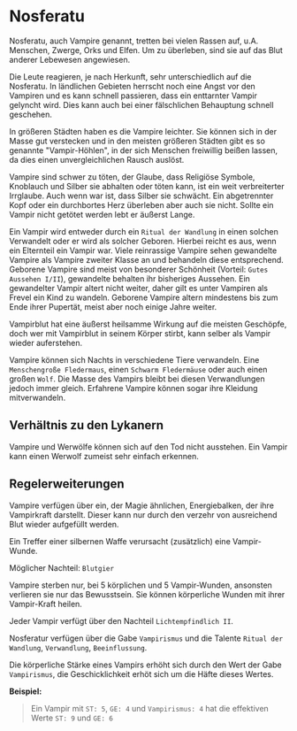 # Nosferatu

Nosferatu, auch Vampire genannt, tretten bei vielen Rassen auf, u.A. Menschen, Zwerge, Orks und Elfen. Um zu überleben,
sind sie auf das Blut anderer Lebewesen angewiesen.

Die Leute reagieren, je nach Herkunft, sehr unterschiedlich auf die Nosferatu. In ländlichen Gebieten herrscht noch eine
Angst vor den Vampiren und es kann schnell passieren, dass ein enttarnter Vampir gelyncht wird. Dies kann auch bei einer 
fälschlichen Behauptung schnell geschehen.

In größeren Städten haben es die Vampire leichter. Sie können sich in der Masse gut verstecken und in den meisten größeren
Städten gibt es so genannte "Vampir-Höhlen", in der sich Menschen freiwillig beißen lassen, da dies einen unvergleichlichen
Rausch auslöst.

Vampire sind schwer zu töten, der Glaube, dass Religiöse Symbole, Knoblauch und Silber sie abhalten oder töten kann, ist 
ein weit verbreiterter Irrglaube. Auch wenn war ist, dass Silber sie schwächt. Ein abgetrennter Kopf oder ein durchbortes 
Herz überleben aber auch sie nicht. Sollte ein Vampir nicht getötet werden lebt er äußerst Lange.

Ein Vampir wird entweder durch ein `Ritual der Wandlung` in einen solchen Verwandelt oder er wird als solcher Geboren.
Hierbei reicht es aus, wenn ein Elternteil ein Vampir war. Viele reinrassige Vampire sehen gewandelte Vampire als Vampire 
zweiter Klasse an und behandeln diese entsprechend. Geborene Vampire sind meist von besonderer Schönheit (Vorteil: `Gutes Aussehen I/II`),
gewandelte behalten ihr bisheriges Aussehen. Ein gewandelter Vampir altert nicht weiter, daher gilt es unter Vampiren als 
Frevel ein Kind zu wandeln. Geborene Vampire altern mindestens bis zum Ende ihrer Pupertät, meist aber noch einige Jahre weiter.

Vampirblut hat eine äußerst heilsamme Wirkung auf die meisten Geschöpfe, doch wer mit Vampirblut in seinem Körper stirbt,
kann selber als Vampir wieder auferstehen.

Vampire können sich Nachts in verschiedene Tiere verwandeln. Eine `Menschengroße Fledermaus`, einen `Schwarm Fledermäuse`
oder auch einen großen `Wolf`. Die Masse des Vampirs bleibt bei diesen Verwandlungen jedoch immer gleich. Erfahrene Vampire
können sogar ihre Kleidung mitverwandeln.

## Verhältnis zu den Lykanern

Vampire und Werwölfe können sich auf den Tod nicht ausstehen. Ein Vampir kann einen Werwolf zumeist sehr einfach erkennen.

## Regelerweiterungen

Vampire verfügen über ein, der Magie ähnlichen, Energiebalken, der ihre Vampirkraft darstellt. Dieser kann nur durch den verzehr von ausreichend Blut wieder aufgefüllt werden.

Ein Treffer einer silbernen Waffe verursacht (zusätzlich) eine Vampir-Wunde.

Möglicher Nachteil: `Blutgier`

Vampire sterben nur, bei 5 körplichen und 5 Vampir-Wunden, ansonsten verlieren sie nur das Bewusstsein. Sie können körperliche
Wunden mit ihrer Vampir-Kraft heilen.

Jeder Vampir verfügt über den Nachteil `Lichtempfindlich II`.

Nosferatur verfügen über die Gabe `Vampirismus` und die Talente `Ritual der Wandlung`, `Verwandlung`, `Beeinflussung`.

Die körperliche Stärke eines Vampirs erhöht sich durch den Wert der Gabe `Vampirismus`, die Geschicklichkeit erhöt sich um die Häfte dieses Wertes.

**Beispiel:**
> Ein Vampir mit `ST: 5`, `GE: 4` und `Vampirismus: 4` hat die effektiven Werte `ST: 9` und `GE: 6`
